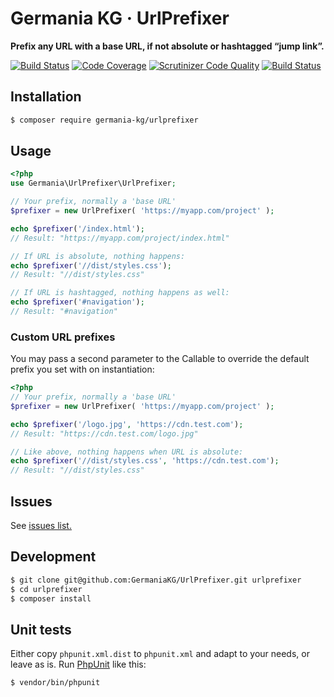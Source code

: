 # Germania KG · UrlPrefixer

**Prefix any URL with a base URL, if not absolute or hashtagged “jump link”.**

[![Build Status](https://travis-ci.org/GermaniaKG/UrlPrefixer.svg?branch=master)](https://travis-ci.org/GermaniaKG/UrlPrefixer)
[![Code Coverage](https://scrutinizer-ci.com/g/GermaniaKG/UrlPrefixer/badges/coverage.png?b=master)](https://scrutinizer-ci.com/g/GermaniaKG/UrlPrefixer/?branch=master)
[![Scrutinizer Code Quality](https://scrutinizer-ci.com/g/GermaniaKG/UrlPrefixer/badges/quality-score.png?b=master)](https://scrutinizer-ci.com/g/GermaniaKG/UrlPrefixer/?branch=master)
[![Build Status](https://scrutinizer-ci.com/g/GermaniaKG/UrlPrefixer/badges/build.png?b=master)](https://scrutinizer-ci.com/g/GermaniaKG/UrlPrefixer/build-status/master)

## Installation

```bash
$ composer require germania-kg/urlprefixer
```


## Usage

```php
<?php
use Germania\UrlPrefixer\UrlPrefixer;

// Your prefix, normally a 'base URL'
$prefixer = new UrlPrefixer( 'https://myapp.com/project' );

echo $prefixer('/index.html');
// Result: "https://myapp.com/project/index.html"

// If URL is absolute, nothing happens:
echo $prefixer('//dist/styles.css');
// Result: "//dist/styles.css"

// If URL is hashtagged, nothing happens as well:
echo $prefixer('#navigation');
// Result: "#navigation"


```

### Custom URL prefixes

You may pass a second parameter to the Callable to override the default prefix you set with on instantiation:

```php
<?php
// Your prefix, normally a 'base URL'
$prefixer = new UrlPrefixer( 'https://myapp.com/project' );

echo $prefixer('/logo.jpg', 'https://cdn.test.com');
// Result: "https://cdn.test.com/logo.jpg"

// Like above, nothing happens when URL is absolute:
echo $prefixer('//dist/styles.css', 'https://cdn.test.com');
// Result: "//dist/styles.css"
```

## Issues

See [issues list.][i0]

[i0]: https://github.com/GermaniaKG/UrlPrefixer/issues 

## Development

```bash
$ git clone git@github.com:GermaniaKG/UrlPrefixer.git urlprefixer
$ cd urlprefixer
$ composer install
```

## Unit tests

Either copy `phpunit.xml.dist` to `phpunit.xml` and adapt to your needs, or leave as is. 
Run [PhpUnit](https://phpunit.de/) like this:

```bash
$ vendor/bin/phpunit
```
